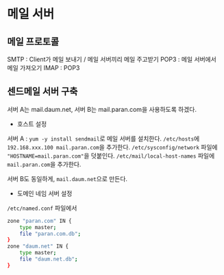 # 메일 서버

## 메일 프로토콜

SMTP : Client가 메일 보내기 / 메일 서버끼리 메일 주고받기
POP3 : 메일 서버에서 메일 가져오기
IMAP : POP3

## 센드메일 서버 구축

서버 A는 mail.daum.net, 서버 B는 mail.paran.com을 사용하도록 하겠다.

* 호스트 설정

서버 A :
`yum -y install sendmail`로 메일 서버를 설치한다.
`/etc/hosts`에 `192.168.xxx.100 mail.paran.com`을 추가한다.
`/etc/sysconfig/network` 파일에 `"HOSTNAME=mail.paran.com"`을 덧붙인다.
`/etc/mail/local-host-names` 파일에  `mail.paran.com`을 추가한다.

서버 B도 동일하게, `mail.daum.net`으로 만든다.

* 도메인 네임 서버 설정

`/etc/named.conf` 파일에서

```bash
zone "paran.com" IN {
    type master;
    file "paran.com.db";
}
zone "daum.net" IN {
    type master;
    file "daum.net.db";
}
```